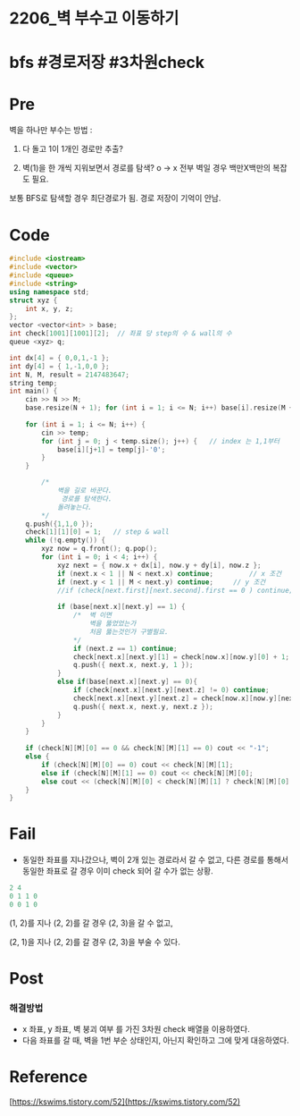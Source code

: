# 2206_벽 부수고 이동하기

# bfs #경로저장 #3차원check

# Pre

벽을 하나만 부수는 방법 :

1. 다 돌고 1이 1개인 경로만 추출?	

2.  벽(1)을 한 개씩 지워보면서 경로를 탐색? o -> x 전부 벽일 경우 백만X백만의 복잡도 필요.	

보통 BFS로 탐색할 경우 최단경로가 됨.	경로 저장이 기억이 안남.

# Code

```cpp
#include <iostream>
#include <vector>
#include <queue>
#include <string>
using namespace std;
struct xyz {
	int x, y, z;
};
vector <vector<int> > base;
int check[1001][1001][2];  // 좌표 당 step의 수 & wall의 수 
queue <xyz> q;

int dx[4] = { 0,0,1,-1 };
int dy[4] = { 1,-1,0,0 };
int N, M, result = 2147483647;
string temp;
int main() {
	cin >> N >> M;
	base.resize(N + 1); for (int i = 1; i <= N; i++) base[i].resize(M + 1);
	
	for (int i = 1; i <= N; i++) {
		cin >> temp;
		for (int j = 0; j < temp.size(); j++) {   // index 는 1,1부터
			base[i][j+1] = temp[j]-'0';    
		}
	}

		/*
			벽을 길로 바꾼다. 
			 경로를 탐색한다.
			돌려놓는다.
		*/
	q.push({1,1,0 });
	check[1][1][0] = 1;   // step & wall
	while (!q.empty()) {
		xyz now = q.front(); q.pop();
		for (int i = 0; i < 4; i++) {
			xyz next = { now.x + dx[i], now.y + dy[i], now.z };
			if (next.x < 1 || N < next.x) continue;			// x 조건
			if (next.y < 1 || M < next.y) continue;	    // y 조건
			//if (check[next.first][next.second].first == 0 ) continue;     // 중복 방지
			
			if (base[next.x][next.y] == 1) {	
				/*  벽 이면 
					벽을 뚫었었는가
					처음 뚫는것인가 구별필요.
				*/
				if (next.z == 1) continue;
				check[next.x][next.y][1] = check[now.x][now.y][0] + 1;
				q.push({ next.x, next.y, 1 });
			}
			else if(base[next.x][next.y] == 0){
				if (check[next.x][next.y][next.z] != 0) continue;
				check[next.x][next.y][next.z] = check[now.x][now.y][next.z] + 1;
				q.push({ next.x, next.y, next.z });
			}
		}
	}
	
	if (check[N][M][0] == 0 && check[N][M][1] == 0) cout << "-1";
	else {
		if (check[N][M][0] == 0) cout << check[N][M][1];
		else if (check[N][M][1] == 0) cout << check[N][M][0];
		else cout << (check[N][M][0] < check[N][M][1] ? check[N][M][0] : check[N][M][1]);
	}
}
```

# Fail

- 동일한 좌표를 지나갔으나, 벽이 2개 있는 경로라서 갈 수 없고, 다른 경로를 통해서 동일한 좌표로 갈 경우 이미 check 되어 갈 수가 없는 상황.

```cpp
2 4
0 1 1 0
0 0 1 0 
```

(1, 2)를 지나 (2, 2)를 갈 경우 (2, 3)을 갈 수 없고,

(2, 1)을 지나 (2, 2)를 갈 경우 (2, 3)을 부술 수 있다.

# Post

### 해결방법

- x 좌표, y 좌표, 벽 붕괴 여부 를 가진 3차원 check 배열을 이용하였다.
- 다음 좌표를 갈 때, 벽을 1번 부순 상태인지, 아닌지 확인하고 그에 맞게 대응하였다.

# Reference

[https://kswims.tistory.com/52](https://kswims.tistory.com/52)
